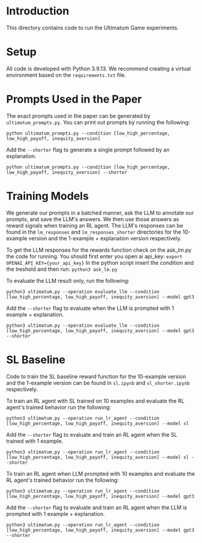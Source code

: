 # Introduction
This directory contains code to run the Ultimatum Game experiments. 

# Setup
All code is developed with Python 3.9.13. We recommend creating a virtual environment based on the `requirements.txt` file.

# Prompts Used in the Paper
The exact prompts used in the paper can be generated by `ultimatum_prompts.py`. You can print out prompts by running the following:

```python ultimatum_prompts.py --condition [low_high_percentage, low_high_payoff, inequity_aversion]```

Add the `--shorter` flag to generate a single prompt followed by an explanation. 

```python ultimatum_prompts.py --condition [low_high_percentage, low_high_payoff, inequity_aversion] --shorter```

# Training Models
We generate our prompts in a batched manner, ask the LLM to annotate our prompts, and save the LLM's answers. We then use those answers as reward signals when training an RL agent. The LLM's responses can be found in the `lm_responses` and `lm_responses_shorter` directories for the 10-example version and the 1-example + explanation version respectively. 

To get the LLM responses for the rewards function check on the ask_lm.py the code for running.
You should first enter you open ai api_key:
 ```export OPENAI_API_KEY={your_api_key}```
 In the python script insert the condition and the treshold and then run:
 ```python3 ask_lm.py```

To evaluate the LLM result only, run the following:

```python3 ultimatum.py --operation evaluate_llm --condition [low_high_percentage, low_high_payoff, inequity_aversion] --model gpt3```

Add the `--shorter` flag to evaluate when the LLM is prompted with 1 example + explanation. 

```python3 ultimatum.py --operation evaluate_llm --condition [low_high_percentage, low_high_payoff, inequity_aversion] --model gpt3 --shorter```


# SL Baseline
Code to train the SL baseline reward function for the 10-example version and the 1-example version can be found in `sl.ipynb` and `sl_shorter.ipynb` respectively.

To train an RL agent with SL trained on 10 examples and evaluate the RL agent's trained behavior run the following:

```python3 ultimatum.py --operation run_lr_agent --condition [low_high_percentage, low_high_payoff, inequity_aversion] --model sl```

Add the `--shorter` flag to evaluate and train an RL agent when the SL trained with 1 example.

```python3 ultimatum.py --operation run_lr_agent --condition [low_high_percentage, low_high_payoff, inequity_aversion] --model sl --shorter```

To train an RL agent when  LLM prompted with 10 examples and evaluate the RL agent's trained behavior run the following:

```python3 ultimatum.py --operation run_lr_agent --condition [low_high_percentage, low_high_payoff, inequity_aversion] --model gpt3```

Add the `--shorter` flag to evaluate and train an RL agent when the LLM is prompted with 1 example + explanation. 

```python3 ultimatum.py --operation run_lr_agent --condition [low_high_percentage, low_high_payoff, inequity_aversion] --model gpt3 --shorter```
